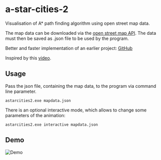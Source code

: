 # a-star-cities-2

Visualisation of A* path finding algorithm using open street map data.

The map data can be downloaded via the [open street map API](https://wiki.openstreetmap.org/wiki/Downloading_data).
The data must then be saved as .json file to be used by the program.

Better and faster implementation of an earlier project: [GitHub](https://github.com/Lewingston/a-star-cities-2)

Inspired by this [video](https://www.youtube.com/watch?v=CgW0HPHqFE8).

## Usage

Pass the json file, containing the map data, to the program via command line parameter.

```
astarcities2.exe mapdata.json
```

There is an optional interactive mode, which allows to change some parameters of the animation:

```
astarcities2.exe interactive mapdata.json
```

## Demo

![Demo](docs/new_york_demo.gif)